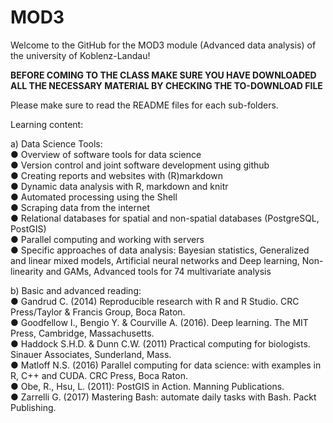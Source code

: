 # MOD3
Welcome to the GitHub for the MOD3 module (Advanced data analysis) of the university of Koblenz-Landau!

**BEFORE COMING TO THE CLASS MAKE SURE YOU HAVE DOWNLOADED ALL THE NECESSARY MATERIAL BY CHECKING THE TO-DOWNLOAD FILE**

Please make sure to read the README files for each sub-folders.

Learning content:

a) Data Science Tools:<br/>
● Overview of software tools for data science<br/>
● Version control and joint software development using github<br/>
● Creating reports and websites with (R)markdown<br/>
● Dynamic data analysis with R, markdown and knitr<br/>
● Automated processing using the Shell<br/>
● Scraping data from the internet<br/>
● Relational databases for spatial and non-spatial databases (PostgreSQL, PostGIS)<br/>
● Parallel computing and working with servers<br/>
● Specific approaches of data analysis: Bayesian statistics, Generalized and linear mixed models, Artificial neural networks and Deep learning, Non-linearity and GAMs, Advanced tools for 74 multivariate analysis<br/>

b) Basic and advanced reading:<br/>
● Gandrud C. (2014) Reproducible research with R and R Studio. CRC Press/Taylor & Francis Group, Boca Raton.<br/> 
● Goodfellow I., Bengio Y. & Courville A. (2016). Deep learning. The MIT Press, Cambridge, Massachusetts. <br/>
● Haddock S.H.D. & Dunn C.W. (2011) Practical computing for biologists. Sinauer Associates, Sunderland, Mass. <br/>
● Matloff N.S. (2016) Parallel computing for data science: with examples in R, C++ and CUDA. CRC Press, Boca Raton.<br/> 
● Obe, R., Hsu, L. (2011): PostGIS in Action. Manning Publications. <br/>
● Zarrelli G. (2017) Mastering Bash: automate daily tasks with Bash. Packt Publishing.<br/>
